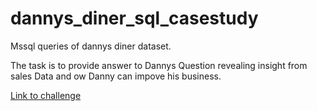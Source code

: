 # dannys_diner_sql_casestudy
Mssql queries of dannys diner dataset.

The task is to provide answer to Dannys Question revealing insight from sales Data and ow Danny can impove his business. 

[Link to challenge](https://8weeksqlchallenge.com/case-study-1/)
